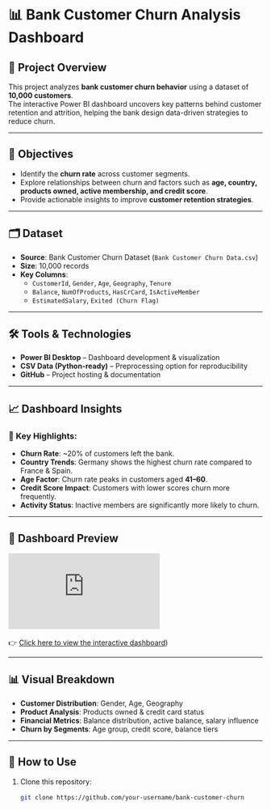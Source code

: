 # 📊 Bank Customer Churn Analysis Dashboard  

## 📌 Project Overview  
This project analyzes **bank customer churn behavior** using a dataset of **10,000 customers**.  
The interactive Power BI dashboard uncovers key patterns behind customer retention and attrition, helping the bank design data-driven strategies to reduce churn.  

---

## 🎯 Objectives  
- Identify the **churn rate** across customer segments.  
- Explore relationships between churn and factors such as **age, country, products owned, active membership, and credit score**.  
- Provide actionable insights to improve **customer retention strategies**.  

---

## 🗂 Dataset  
- **Source**: Bank Customer Churn Dataset (`Bank Customer Churn Data.csv`)  
- **Size**: 10,000 records  
- **Key Columns**:  
  - `CustomerId`, `Gender`, `Age`, `Geography`, `Tenure`  
  - `Balance`, `NumOfProducts`, `HasCrCard`, `IsActiveMember`  
  - `EstimatedSalary`, `Exited (Churn Flag)`  

---

## 🛠 Tools & Technologies  
- **Power BI Desktop** – Dashboard development & visualization  
- **CSV Data (Python-ready)** – Preprocessing option for reproducibility  
- **GitHub** – Project hosting & documentation  

---

## 📈 Dashboard Insights  

### 🔹 Key Highlights:
- **Churn Rate**: ~20% of customers left the bank.  
- **Country Trends**: Germany shows the highest churn rate compared to France & Spain.  
- **Age Factor**: Churn rate peaks in customers aged **41–60**.  
- **Credit Score Impact**: Customers with lower scores churn more frequently.  
- **Activity Status**: Inactive members are significantly more likely to churn.  

---

## 📸 Dashboard Preview  
![Dashboard Preview](https://github.com/Pritpatel0712/Bank-Customer-Churn-Data-Analysis/blob/main/Bank%20Customer%20Churn%20Data%20Analysis.pdf)

👉 [Click here to view the interactive dashboard](https://app.powerbi.com/view?r=eyJrIjoiZjcwNDQyYjYtMWYyNi00YjE4LThhMTMtYWEzYjFjN2E1OGNkIiwidCI6ImJkMDA2MmM4LTk0M2MtNDhkNS1hNGNkLTkwMjFlMDliN2JkNSJ9))  

---

## 📊 Visual Breakdown  
- **Customer Distribution**: Gender, Age, Geography  
- **Product Analysis**: Products owned & credit card status  
- **Financial Metrics**: Balance distribution, active balance, salary influence  
- **Churn by Segments**: Age group, credit score, balance tiers  

---

## 🚀 How to Use  
1. Clone this repository:  
   ```bash
   git clone https://github.com/your-username/bank-customer-churn
